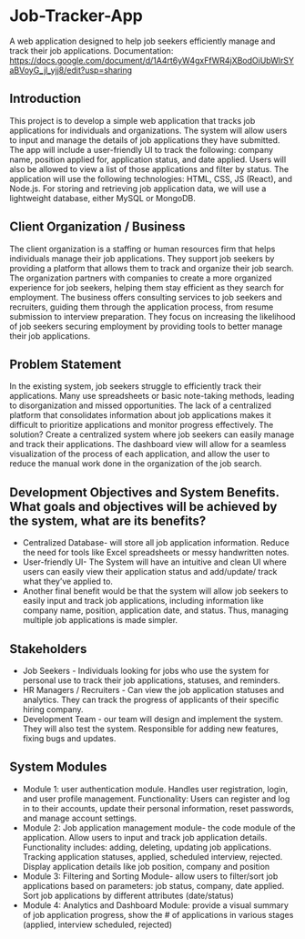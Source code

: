 # Job-Tracker-App
A web application designed to help job seekers  efficiently manage and track their job applications. 
Documentation: https://docs.google.com/document/d/1A4rt6yW4gxFfWR4jXBodOiUbWlrSYaBVoyG_jl_yjj8/edit?usp=sharing


## Introduction
This project is to develop a simple web application that tracks job applications for individuals and organizations. The system will allow users to input and manage the details of job applications they have submitted. The app will include a user-friendly UI to track the following: company name, position applied for, application status, and date applied. Users will also be allowed to view a list of those applications and filter by status. The application will use the following technologies: HTML, CSS, JS (React), and Node.js. For storing and retrieving job application data, we will use a lightweight database, either MySQL or MongoDB.

## Client Organization / Business
The client organization is a staffing or human resources firm that helps individuals manage their job applications. They support job seekers by providing a platform that allows them to track and organize their job search. The organization partners with companies to create a more organized experience for job seekers, helping them stay efficient as they search for employment. The business offers consulting services to job seekers and recruiters, guiding them through the application process, from resume submission to interview preparation. They focus on increasing the likelihood of job seekers securing employment by providing tools to better manage their job applications.

## Problem Statement
In the existing system, job seekers struggle to efficiently track their applications. Many use spreadsheets or basic note-taking methods, leading to disorganization and missed opportunities. The lack of a centralized platform that consolidates information about job applications makes it difficult to prioritize applications and monitor progress effectively. The solution? Create a centralized system where job seekers can easily manage and track their applications. The dashboard view will allow for a seamless visualization of the process of each application, and allow the user to reduce the manual work done in the organization of the job search.

## Development Objectives and System Benefits. What goals and objectives will be achieved by the system, what are its benefits?
- Centralized Database- will store all job application information. Reduce the need for tools like Excel spreadsheets or messy handwritten notes.
- User-friendly UI- The System will have an intuitive and clean UI where users can easily view their application status and add/update/ track what they’ve applied to. 
- Another final benefit would be that the system will allow job seekers to easily input and track job applications, including information like company name, position, application date, and status. Thus, managing multiple job applications is made simpler.


## Stakeholders
- Job Seekers - Individuals looking for jobs who use the system for personal use to track their job applications, statuses, and reminders. 
- HR Managers / Recruiters - Can view the job application statuses and analytics. They can track the progress of applicants of their specific hiring company.
- Development Team - our team will design and implement the system. They will also test the system. Responsible for adding new features, fixing bugs and updates.

## System Modules
- Module 1: user authentication module. Handles user registration, login, and user profile management. Functionality: Users can register and log in to their accounts, update their personal information, reset passwords, and manage account settings.
- Module 2: Job application management module- the code module of the application. Allow users to input and track job application details. Functionality includes: adding, deleting, updating job applications. Tracking application statuses, applied, scheduled interview, rejected. Display application details like job position, company and position
- Module 3: Filtering and Sorting Module-  allow users to filter/sort job applications based on parameters: job status, company, date applied. Sort job applications by different attributes (date/status)
- Module 4: Analytics and Dashboard Module: provide a visual summary of job application progress, show the # of applications in various stages (applied, interview scheduled, rejected)
